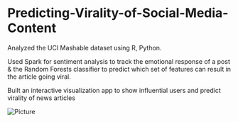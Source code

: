 # Predicting-Virality-of-Social-Media-Content
Analyzed the UCI Mashable dataset using R, Python.

Used Spark for sentiment analysis to track the emotional response of a post & the Random Forests classifier to predict which set
of features can result in the article going viral.

Built an interactive visualization app to show influential users and predict virality of news articles

![Picture](https://www.dropbox.com/s/9e442joqx4a90mz/SocialNetworkGraph.png?raw=1)
